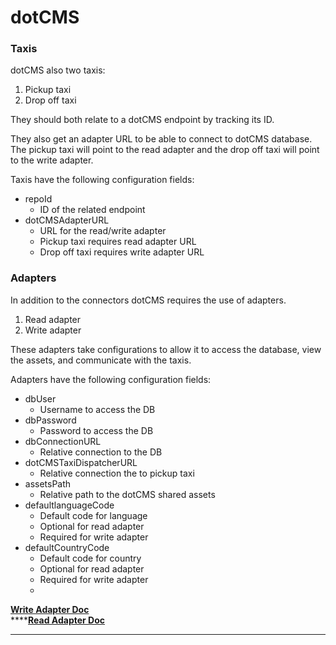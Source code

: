 # dotCMS

### Taxis

dotCMS also two taxis: 

1. Pickup taxi
2. Drop off taxi

They should both relate to a dotCMS endpoint by tracking its ID. 

They also get an adapter URL to be able to connect to dotCMS database. The pickup taxi will point to the read adapter and the drop off taxi will point to the write adapter.

Taxis have the following configuration fields: 

* repoId
  * ID of the related endpoint
* dotCMSAdapterURL
  * URL for the read/write adapter
  * Pickup taxi requires read adapter URL
  * Drop off taxi requires write adapter URL

### Adapters

In addition to the connectors dotCMS requires the use of adapters. 

1. Read adapter
2. Write adapter

These adapters take configurations to allow it to access the database, view the assets, and communicate with the taxis. 

Adapters have the following configuration fields: 

* dbUser
  * Username to access the DB
* dbPassword
  * Password to access the DB
* dbConnectionURL
  * Relative connection to the DB
* dotCMSTaxiDispatcherURL
  * Relative connection the to pickup taxi
* assetsPath
  * Relative path to the dotCMS shared assets
* defaultlanguageCode
  * Default code for language
  * Optional for read adapter
  * Required for write adapter
* defaultCountryCode
  * Default code for country
  * Optional for read adapter
  * Required for write adapter
  * 

[ **Write Adapter Doc** ](https://documenter.getpostman.com/view/11567600/T1DmDe9E?version=latest)  
****[**Read Adapter Doc**](https://documenter.getpostman.com/view/11567600/T1DmDe9K?version=latest)  
****

